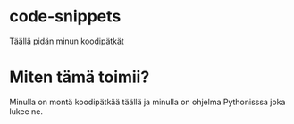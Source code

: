 # code-snippets
Täällä pidän minun koodipätkät


# Miten tämä toimii?
Minulla on montä koodipätkää täällä ja minulla on ohjelma Pythonisssa joka lukee ne.
